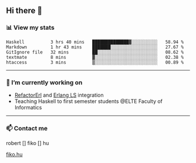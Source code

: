 ## Hi there 👋

### 📊 View my stats

<!--START_SECTION:waka-->
```text
Haskell          3 hrs 40 mins   ██████████████▓░░░░░░░░░░   58.94 % 
Markdown         1 hr 43 mins    ███████░░░░░░░░░░░░░░░░░░   27.67 % 
GitIgnore file   32 mins         ██░░░░░░░░░░░░░░░░░░░░░░░   08.62 % 
textmate         8 mins          ▓░░░░░░░░░░░░░░░░░░░░░░░░   02.38 % 
htaccess         3 mins          ▒░░░░░░░░░░░░░░░░░░░░░░░░   00.89 % 
```
<!--END_SECTION:waka-->


---

### 🔭 I’m currently working on
- [RefactorErl](https://plc.inf.elte.hu/erlang/) and [Erlang LS](https://erlang-ls.github.io) integration
- Teaching Haskell to first semester students @ELTE Faculty of Informatics

---



### 📫 Contact me
robert [] fiko [] hu

[fiko.hu](https://fiko.hu)


<!--
**robertfiko/robertfiko** is a ✨ _special_ ✨ repository because its `README.md` (this file) appears on your GitHub profile.

Here are some ideas to get you started:

- 🔭 I’m currently working on ...
- 🌱 I’m currently learning ...
- 👯 I’m looking to collaborate on ...
- 🤔 I’m looking for help with ...
- 💬 Ask me about ...
- 📫 How to reach me: ...
- 😄 Pronouns: ...
- ⚡ Fun fact: ...
-->
